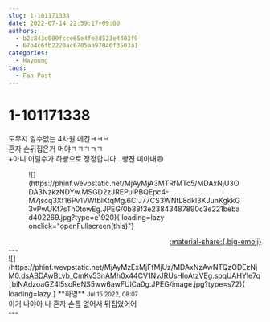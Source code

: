 ```yaml
---
slug: 1-101171338
date: 2022-07-14 22:59:17+09:00
authors:
  - b2c843d009fcce65e4fe2d523e4403f9
  - 67b4c6fb2220ac6705aa97046f3503a1
categories:
  - Hayoung
tags:
  - Fan Post
---
```


# 1-101171338

<div class="post-container" markdown="1">
<div class="content-container md-sidebar__scrollwrap" markdown="1">

도무지 알수없는 4차원 메건ㅋㅋㅋ<br>혼자 손뒤집은거 머야ㅋㅋㅋㄱㅋ<br>+아니 이럴수가 하빵으로 정정합니다...빵젼 미아내😅
<figure markdown="1">
![](https://phinf.wevpstatic.net/MjAyMjA3MTRfMTc5/MDAxNjU3ODA3NzkzNDYw.MSGD2zJREPuiPBQEpc4-M7jscq3Xf16Pv1VWtblKtqMg.6CIJ77CS3WNtL8dkI3KJunKgkkG3vPwUKf7sTh0towEg.JPEG/0b88f3e23843487890c3e221bebad402269.jpg?type=e1920){ loading=lazy onclick="openFullscreen(this)"}
</figure>


</div>
</div>

<div style="text-align: right;" markdown="1">
<a href="https://weverse.io/fromis9/fanpost/1-101171338" style="text-align: right;">:material-share:{.big-emoji}</a>
</div>
---

<div class="comments-container md-sidebar__scrollwrap" markdown="1">
<div class="comment" markdown="1">
<div class='id-container' markdown="1">
![](https://phinf.wevpstatic.net/MjAyMzExMjFfMjUz/MDAxNzAwNTQzODEzNjM0.dsABDAwBLvb_CmKv53nAMh0x44CV1NvJRUsHloAtzVEg.spqUAHYle7q_biNAdzoaGZ4l5soReNS5ww6awFUlCa0g.JPEG/image.jpg?type=s72){ loading=lazy }
**<span class="artist">하영</span>** <small>Jul 15 2022, 08:07</small><br>
</div>
<div class='comment-body' markdown="1">
이거 나야아 나 혼자 손톱 없어서 뒤집었어어
</div>
</div>
</div>
---
